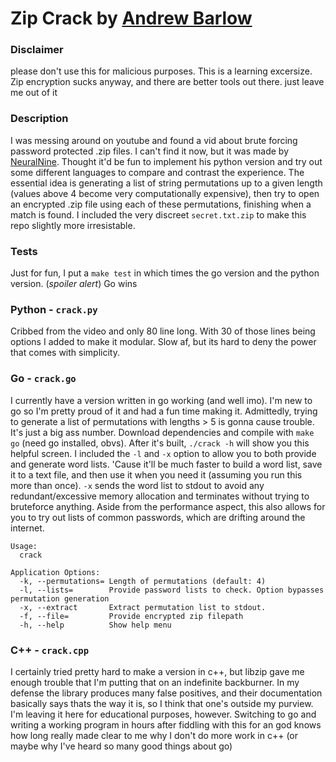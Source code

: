 # Zip Crack by [Andrew Barlow](https://github.com/dandrewbarlow)

### Disclaimer
please don't use this for malicious purposes. This is a learning excersize. Zip encryption sucks anyway, and there are better tools out there. just leave me out of it

### Description
I was messing around on youtube and found a vid about brute forcing password protected .zip files. I can't find it now, but it was made by [NeuralNine](https://www.youtube.com/channel/UC8wZnXYK_CGKlBcZp-GxYPA). Thought it'd be fun to implement his python version and try out some different languages to compare and contrast the experience. The essential idea is generating a list of string permutations up to a given length (values above 4 become very computationally expensive), then try to open an encrypted .zip file using each of these permutations, finishing when a match is found. I included the very discreet `secret.txt.zip` to make this repo slightly more irresistable.

### Tests
Just for fun, I put a `make test` in which times the go version and the python version. (*spoiler alert*) Go wins

### Python - `crack.py`
Cribbed from the video and only 80 line long. With 30 of those lines being options I added to make it modular. Slow af, but its hard to deny the power that comes with simplicity.

### Go - `crack.go`
I currently have a version written in go working (and well imo). I'm new to go so I'm pretty proud of it and had a fun time making it. Admittedly, trying to generate a list of permutations with lengths > 5 is gonna cause trouble. It's just a big ass number. Download dependencies and compile with `make go` (need go installed, obvs). After it's built, `./crack -h` will show you this helpful screen. I included the `-l` and `-x` option to allow you to both provide and generate word lists. 'Cause it'll be much faster to build a word list, save it to a text file, and then use it when you need it (assuming you run this more than once). `-x` sends the word list to stdout to avoid any redundant/excessive memory allocation and terminates without trying to bruteforce anything. Aside from the performance aspect, this also allows for you to try out lists of common passwords, which are drifting around the internet.
```
Usage:
  crack

Application Options:
  -k, --permutations= Length of permutations (default: 4)
  -l, --lists=        Provide password lists to check. Option bypasses permutation generation
  -x, --extract       Extract permutation list to stdout.
  -f, --file=         Provide encrypted zip filepath
  -h, --help          Show help menu
```

### C++ - `crack.cpp`
I certainly tried pretty hard to make a version in c++, but libzip gave me enough trouble that I'm putting that on an indefinite backburner. In my defense the library produces many false positives, and their documentation basically says thats the way it is, so I think that one's outside my purview. I'm leaving it here for educational purposes, however. Switching to go and writing a working program in hours after fiddling with this for an god knows how long really made clear to me why I don't do more work in c++ (or maybe why I've heard so many good things about go)
